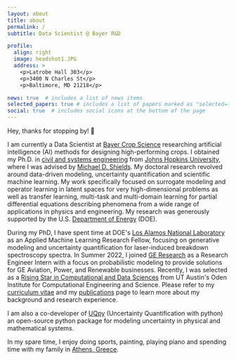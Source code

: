 ```yaml
---
layout: about
title: about
permalink: /
subtitle: Data Scientist @ Bayer R&D

profile:
  align: right
  image: headshot1.JPG
  address: >
    <p>Latrobe Hall 303</p>
    <p>3400 N Charles St</p>
    <p>Baltimore, MD 21218</p>

news: true  # includes a list of news items
selected_papers: true # includes a list of papers marked as "selected={true}"
social: true  # includes social icons at the bottom of the page
---
```


Hey, thanks for stopping by! :wave:

I am currently a Data Scientist at [Bayer Crop Science](https://www.bayer.com/en/agriculture) researching artificial intelligence (AI) methods for designing high-performing crops. I obtained my Ph.D. in [civil and systems engineering](https://engineering.jhu.edu/case/) from [Johns Hopkins University](https://www.jhu.edu/), where I was advised by [Michael D. Shields](https://engineering.jhu.edu/case/faculty/michael-d-shields/). My doctoral research revolved around data-driven modeling, uncertainty quantification and scientific machine learning. My work specifically focused on surrogate modeling and operator learning in latent spaces for very high-dimensional problems as well as transfer learning, multi-task and multi-domain learning for partial differential equations describing phenomena from a wide range of applications in physics and engineering. My research was generously supported by the U.S. [Department of Energy](https://www.energy.gov/) (DOE). 

During my PhD, I have spent time at DOE's [Los Alamos National Laboratory](https://www.lanl.gov/) as an Applied Machine Learning Research Fellow, focusing on generative modeling and uncertainty quantification for laser-induced breakdown spectroscopy spectra. In Summer 2022, I joined [GE Research](https://www.ge.com/research/) as a Research Engineer Intern with a focus on probabilistic modeling to provide solutions for GE Aviation, Power, and Renewable businesses. Recently, I was selected as a [Rising Star in Computational and Data Sciences](https://risingstars.oden.utexas.edu/) from UT Austin's Oden Institute for Computational Engineering and Science. Please refer to my [curriculum vitae](cv/) and my [publications](publications/) page to learn more about my background and research experience.

I am also a co-developer of [UQpy](https://github.com/SURGroup/UQpy) (Uncertainty Quantification with python) an open-source python package for modeling uncertainty in physical and mathematical systems.

In my spare time, I enjoy doing sports, painting, playing piano and spending time with my family in [Athens, Greece](https://en.wikipedia.org/wiki/Athens).
